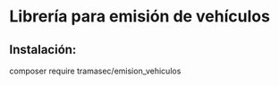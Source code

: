 # Librería para emisión de vehículos 

## Instalación:

composer require tramasec/emision_vehiculos
